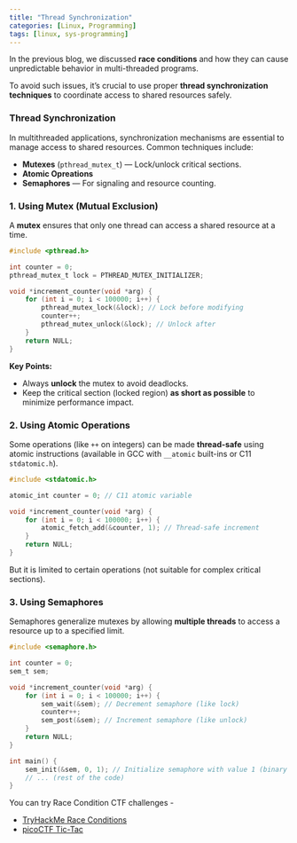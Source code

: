 ```yaml
---
title: "Thread Synchronization"
categories: [Linux, Programming]
tags: [linux, sys-programming]
---
```


In the previous blog, we discussed **race conditions** and how they can cause unpredictable behavior in multi-threaded programs.

To avoid such issues, it’s crucial to use proper **thread synchronization techniques** to coordinate access to shared resources safely.

### Thread Synchronization

In multithreaded applications, synchronization mechanisms are essential to manage access to shared resources. Common techniques include:

- **Mutexes** (`pthread_mutex_t`) — Lock/unlock critical sections.
- **Atomic Opreations** 
- **Semaphores** — For signaling and resource counting.

### 1. Using Mutex (Mutual Exclusion)

A **mutex** ensures that only one thread can access a shared resource at a time.

```c
#include <pthread.h>

int counter = 0;
pthread_mutex_t lock = PTHREAD_MUTEX_INITIALIZER;

void *increment_counter(void *arg) {
    for (int i = 0; i < 100000; i++) {
        pthread_mutex_lock(&lock); // Lock before modifying
        counter++;
        pthread_mutex_unlock(&lock); // Unlock after
    }
    return NULL;
}
```

**Key Points:**

- Always **unlock** the mutex to avoid deadlocks.
- Keep the critical section (locked region) **as short as possible** to minimize performance impact.

### 2. Using Atomic Operations

Some operations (like `++` on integers) can be made **thread-safe** using atomic instructions (available in GCC with `__atomic` built-ins or C11 `stdatomic.h`).

```c
#include <stdatomic.h>

atomic_int counter = 0; // C11 atomic variable

void *increment_counter(void *arg) {
    for (int i = 0; i < 100000; i++) {
        atomic_fetch_add(&counter, 1); // Thread-safe increment
    }
    return NULL;
}
```

But it is limited to certain operations (not suitable for complex critical sections).


### 3. Using Semaphores

Semaphores generalize mutexes by allowing **multiple threads** to access a resource up to a specified limit.

```c
#include <semaphore.h>

int counter = 0;
sem_t sem;

void *increment_counter(void *arg) {
    for (int i = 0; i < 100000; i++) {
        sem_wait(&sem); // Decrement semaphore (like lock)
        counter++;
        sem_post(&sem); // Increment semaphore (like unlock)
    }
    return NULL;
}

int main() {
    sem_init(&sem, 0, 1); // Initialize semaphore with value 1 (binary semaphore)
    // ... (rest of the code)
}
```

You can try Race Condition CTF challenges -

- [TryHackMe Race Conditions](https://vulnerable.sh/posts/thm_race_conditions/)
- [picoCTF Tic-Tac](https://brandon-t-elliott.github.io/tic-tac)

